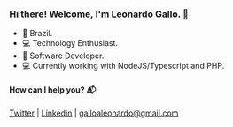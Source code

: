 ### Hi there! Welcome, I'm Leonardo Gallo. 👋

- :pushpin: Brazil.
- :computer: Technology Enthusiast.
- :rocket: Software Developer.
- :computer: Currently working with NodeJS/Typescript and PHP.

#### How can I help you? :mailbox_with_mail:
[Twitter](https://twitter.com/galloaleonardo) | [Linkedin](https://www.linkedin.com/in/galloaleonardo/) | galloaleonardo@gmail.com
